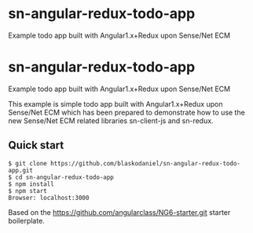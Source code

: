 # sn-angular-redux-todo-app
Example todo app built with Angular1.x+Redux upon Sense/Net ECM

# sn-angular-redux-todo-app
Example todo app built with Angular1.x+Redux upon Sense/Net ECM

This example is simple todo app built with Angular1.x+Redux upon Sense/Net ECM which has been prepared to demonstrate how to use the new Sense/Net ECM related libraries sn-client-js and sn-redux.

## Quick start

```
$ git clone https://github.com/blaskodaniel/sn-angular-redux-todo-app.git
$ cd sn-angular-redux-todo-app
$ npm install
$ npm start
Browser: localhost:3000
```

Based on the https://github.com/angularclass/NG6-starter.git starter boilerplate.
